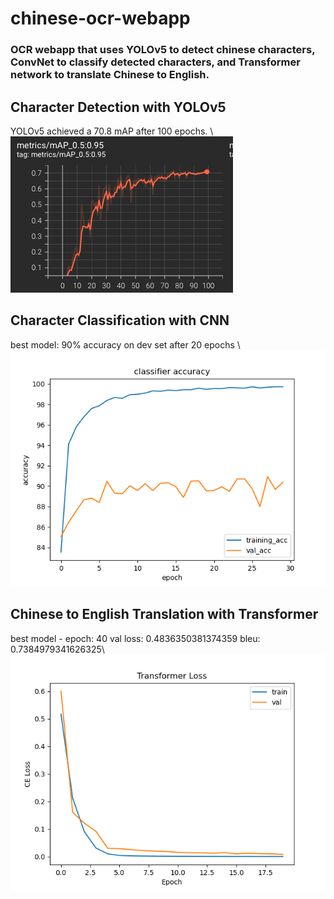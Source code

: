 # chinese-ocr-webapp

### OCR webapp that uses YOLOv5 to detect chinese characters, ConvNet to classify detected characters, and Transformer network to translate Chinese to English. 

## Character Detection with YOLOv5
YOLOv5 achieved a 70.8 mAP after 100 epochs. \\
![yolo results](results/yolo_training.png)

## Character Classification with CNN 
best model: 90% accuracy on dev set after 20 epochs \\
![classifier results](results/classifier_acc.png)

## Chinese to English Translation with Transformer 
best model - epoch: 40 val loss: 0.4836350381374359 bleu: 0.7384979341626325\\
![transformer loss](results/transformer_loss.png)




